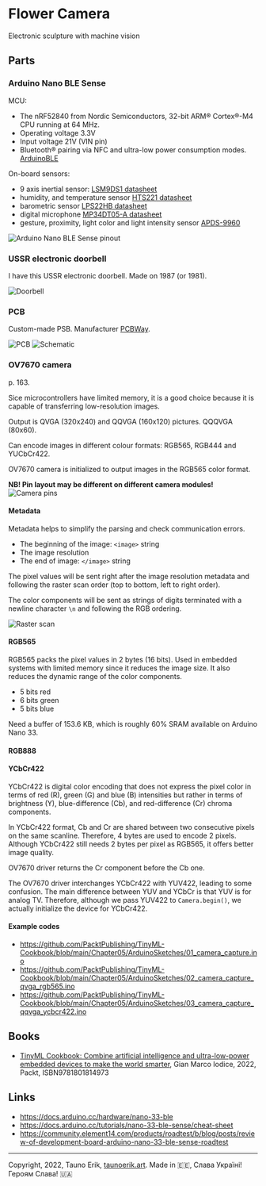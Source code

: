 # Flower Camera

Electronic sculpture with machine vision

## Parts

### Arduino Nano BLE Sense

MCU:

- The nRF52840 from Nordic Semiconductors, 32-bit ARM® Cortex®-M4 CPU running at 64 MHz.
- Operating voltage 3.3V
- Input voltage 21V (VIN pin)
- Bluetooth® pairing via NFC and ultra-low power consumption modes. [ArduinoBLE](https://www.arduino.cc/reference/en/libraries/arduinoble/)

On-board sensors:

- 9 axis inertial sensor: [LSM9DS1 datasheet](https://content.arduino.cc/assets/Nano_BLE_Sense_lsm9ds1.pdf)
- humidity, and temperature sensor [HTS221 datasheet](https://content.arduino.cc/assets/Nano_BLE_Sense_HTS221.pdf)
- barometric sensor [LPS22HB datasheet](https://content.arduino.cc/assets/Nano_BLE_Sense_lps22hb.pdf)
- digital microphone [MP34DT05-A datasheet](https://content.arduino.cc/assets/Nano_BLE_Sense_mp34dt05-a.pdf)
- gesture, proximity, light color and light intensity sensor [APDS-9960](https://content.arduino.cc/assets/Nano_BLE_Sense_av02-4191en_ds_apds-9960.pdf)

![Arduino Nano BLE Sense pinout](doc/arduino-nano-33-ble.png)

### USSR electronic doorbell

I have this USSR electronic doorbell. Made on 1987 (or 1981).

![Doorbell](doc/doorbell.png)

### PCB

Custom-made PSB. Manufacturer [PCBWay](https://www.pcbway.com/setinvite.aspx?inviteid=432220).

![PCB](doc/4N8A9532.jpg)
![Schematic](doc/Schematic_2022_rp2040_ov7670_2022-07-20.png)

### OV7670 camera

p. 163.

Sice microcontrollers have limited memory, it is a good choice because it is capable of transferring low-resolution images.

Output is QVGA (320x240) and QQVGA (160x120) pictures. QQQVGA (80x60).

Can encode images in different colour formats: RGB565, RGB444 and YUCbCr422.

OV7670 camera is initialized to output images in the RGB565 color format.

**NB! Pin layout may be different on different camera modules!**
![Camera pins](doc/camera_pins.jpg)

#### Metadata

Metadata helps to simplify the parsing and check communication errors.

- The beginning of the image: `<image>` string
- The image resolution
- The end of image: `</image>` string

The pixel values will be sent right after the image resolution metadata and following the
raster scan order (top to bottom, left to right order).

The color components will be sent as strings of digits terminated with a newline character
`\n` and following the RGB ordering.

![Raster scan](doc/raster-scan.jpg)

#### RGB565

RGB565 packs the pixel values in 2 bytes (16 bits). Used in embedded systems with limited memory since it reduces the image size. It also reduces the dynamic range of the color components.

- 5 bits red
- 6 bits green
- 5 bits blue

Need a buffer of 153.6 KB, which is roughly 60% SRAM available on Arduino Nano 33.

#### RGB888

#### YCbCr422

YCbCr422 is digital color encoding that does not express the pixel color in terms of red (R), green (G) and blue (B) intensities but rather in terms of brightness (Y), blue-difference (Cb), and red-difference (Cr) chroma components.

In YCbCr422 format, Cb and Cr are shared between two consecutive pixels on the same scanline. Therefore, 4 bytes are used to encode 2 pixels. Although YCbCr422 still needs 2 bytes per pixel as RGB565, it offers better image quality.

OV7670 driver returns the Cr component before the Cb one.

The OV7670 driver interchanges YCbCr422 with YUV422, leading to some confusion. The main difference between YUV and YCbCr is that YUV is for analog TV. Therefore, although we pass YUV422 to `Camera.begin()`, we actually initialize the device for YCbCr422.

#### Example codes

- https://github.com/PacktPublishing/TinyML-Cookbook/blob/main/Chapter05/ArduinoSketches/01_camera_capture.ino
- https://github.com/PacktPublishing/TinyML-Cookbook/blob/main/Chapter05/ArduinoSketches/02_camera_capture_qvga_rgb565.ino
- https://github.com/PacktPublishing/TinyML-Cookbook/blob/main/Chapter05/ArduinoSketches/03_camera_capture_qqvga_ycbcr422.ino

## Books

- [TinyML Cookbook: Combine artificial intelligence and ultra-low-power embedded devices to make the world smarter](https://www.packtpub.com/product/tinyml-cookbook/9781801814973), Gian Marco Iodice, 2022, Packt, ISBN9781801814973 

## Links

- https://docs.arduino.cc/hardware/nano-33-ble
- https://docs.arduino.cc/tutorials/nano-33-ble-sense/cheat-sheet
- https://community.element14.com/products/roadtest/b/blog/posts/review-of-development-board-arduino-nano-33-ble-sense-roadtest

 ___

Copyright, 2022, Tauno Erik, [taunoerik.art](https://taunoerik.art). Made in :estonia:, Слава Україні! Героям Слава! :ukraine: